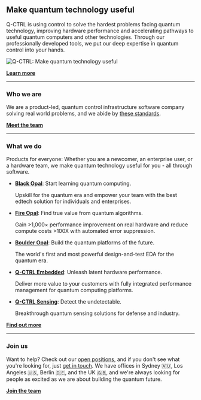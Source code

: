 ## Make quantum technology useful

Q-CTRL is using control to solve the hardest problems facing quantum technology, improving hardware performance and accelerating pathways to useful quantum computers and other technologies. Through our professionally developed tools, we put our deep expertise in quantum control into your hands.

![Q-CTRL: Make quantum technology useful](https://repository-images.githubusercontent.com/181764383/4e1f6da9-f991-4589-bc7d-f794a5b80b41)

[**Learn more**](https://q-ctrl.com)

---

### Who we are

We are a product-led, quantum control infrastructure software company solving real world problems, and we abide by [these standards](https://code.q-ctrl.com/).

[**Meet the team**](https://github.com/orgs/qctrl/people)

---

### What we do

Products for everyone: Whether you are a newcomer, an enterprise user, or a hardware team, we make quantum technology useful for you - all through software.

- [**Black Opal**](https://q-ctrl.com/black-opal): Start learning quantum computing.

  Upskill for the quantum era and empower your team with the best edtech solution for individuals and enterprises.

- [**Fire Opal**](https://q-ctrl.com/fire-opal): Find true value from quantum algorithms.

  Gain >1,000× performance improvement on real hardware and reduce compute costs >100X with automated error suppression.

- [**Boulder Opal**](https://q-ctrl.com/boulder-opal): Build the quantum platforms of the future.

  The world's first and most powerful design-and-test EDA for the quantum era.

- [**Q-CTRL Embedded**](https://q-ctrl.com/q-ctrl-embedded): Unleash latent hardware performance.

  Deliver more value to your customers with fully integrated performance management for quantum computing platforms.

- [**Q-CTRL Sensing**](https://q-ctrl.com/q-ctrl-sensing): Detect the undetectable.

  Breakthrough quantum sensing solutions for defense and industry.

[**Find out more**](https://q-ctrl.com/products)

---

### Join us

Want to help? Check out our [open positions](https://q-ctrl.com/careers), and if you don't see what you're looking for, just [get in touch](https://q-ctrl.com/contact). We have offices in Sydney 🇦🇺, Los Angeles 🇺🇸, Berlin 🇩🇪, and the UK 🇬🇧, and we're always looking for people as excited as we are about building the quantum future.

[**Join the team**](https://q-ctrl.com/careers)
